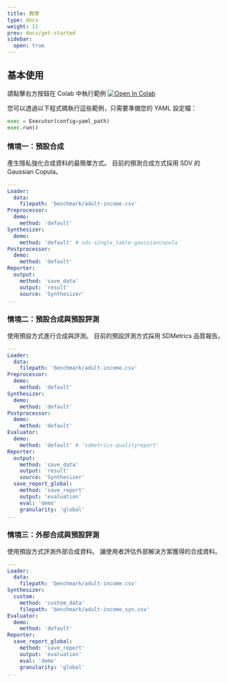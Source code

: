 ```yaml
---
title: 教學
type: docs
weight: 11
prev: docs/get-started
sidebar:
  open: true
---
```


## 基本使用

請點擊右方按鈕在 Colab 中執行範例 [![Open In Colab](https://colab.research.google.com/assets/colab-badge.svg)](https://colab.research.google.com/github/nics-tw/petsard/blob/628-guide---tutorial/demo/basic-usage.ipynb)

您可以透過以下程式碼執行這些範例，只需要準備您的 YAML 設定檔：

```python
exec = Executor(config=yaml_path)
exec.run()
```


### 情境一：預設合成

產生隱私強化合成資料的最簡單方式。
目前的預測合成方式採用 SDV 的 Gaussian Copula。

```yaml
---
Loader:
  data:
    filepath: 'benchmark/adult-income.csv'
Preprocessor:
  demo:
    method: 'default'
Synthesizer:
  demo:
    method: 'default' # sdv-single_table-gaussiancopula
Postprocessor:
  demo:
    method: 'default'
Reporter:
  output:
    method: 'save_data'
    output: 'result'
    source: 'Synthesizer'
...
```


### 情境二：預設合成與預設評測

使用預設方式進行合成與評測。
目前的預設評測方式採用 SDMetrics 品質報告。

```yaml
---
Loader:
  data:
    filepath: 'benchmark/adult-income.csv'
Preprocessor:
  demo:
    method: 'default'
Synthesizer:
  demo:
    method: 'default'
Postprocessor:
  demo:
    method: 'default'
Evaluator:
  demo:
    method: 'default' # 'sdmetrics-qualityreport'
Reporter:
  output:
    method: 'save_data'
    output: 'result'
    source: 'Synthesizer'
  save_report_global:
    method: 'save_report'
    output: 'evaluation'
    eval: 'demo'
    granularity: 'global'
...
```


### 情境三：外部合成與預設評測

使用預設方式評測外部合成資料。
讓使用者評估外部解決方案獲得的合成資料。

```yaml
---
Loader:
  data:
    filepath: 'benchmark/adult-income.csv'
Synthesizer:
  custom:
    method: 'custom_data'
    filepath: 'benchmark/adult-income_syn.csv'
Evaluator:
  demo:
    method: 'default'
Reporter:
  save_report_global:
    method: 'save_report'
    output: 'evaluation'
    eval: 'demo'
    granularity: 'global'
...
```